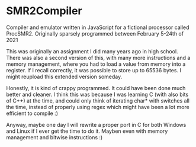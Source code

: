 # SMR2Compiler
Compiler and emulator written in JavaScript for a fictional processor called ProcSMR2. Originally sparsely programmed between February 5-24th of 2021

This was originally an assignment I did many years ago in high school. There was also a second version of this, with many more instructions and a memory
management, where you had to load a value from memory into a register. If I recall correctly, it was possible to store up to 65536 bytes. I might reupload
this extended version someday.

Honestly, it is kind of crappy programmed. It could have been done much better and cleaner. I think this was because I was learning C
(with also bits of C++) at the time, and could only think of iterating char* with switches all the time, instead of properly using regex which might
have been a lot more efficient to compile :)

Anyway, maybe one day I will rewrite a proper port in C for both Windows and Linux if I ever get the time to do it. Mayben even with memory management and
bitwise instructions :)
